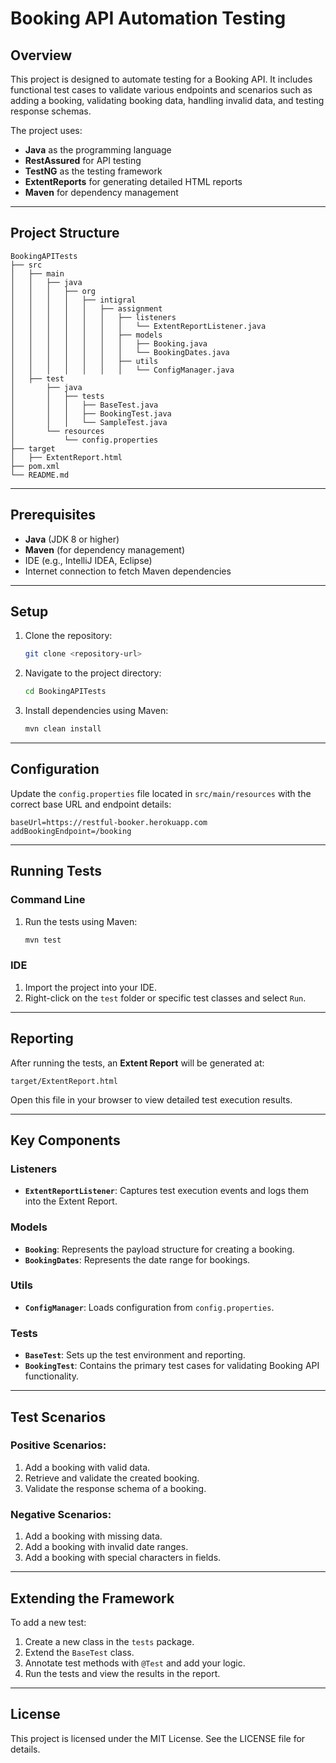 # Booking API Automation Testing

## Overview
This project is designed to automate testing for a Booking API. It includes functional test cases to validate various endpoints and scenarios such as adding a booking, validating booking data, handling invalid data, and testing response schemas.

The project uses:
- **Java** as the programming language
- **RestAssured** for API testing
- **TestNG** as the testing framework
- **ExtentReports** for generating detailed HTML reports
- **Maven** for dependency management

---

## Project Structure
```
BookingAPITests
├── src
│   ├── main
│   │   ├── java
│   │   │   ├── org
│   │   │   │   ├── intigral
│   │   │   │   │   ├── assignment
│   │   │   │   │   │   ├── listeners
│   │   │   │   │   │   │   └── ExtentReportListener.java
│   │   │   │   │   │   ├── models
│   │   │   │   │   │   │   ├── Booking.java
│   │   │   │   │   │   │   └── BookingDates.java
│   │   │   │   │   │   ├── utils
│   │   │   │   │   │   │   └── ConfigManager.java
│   ├── test
│       ├── java
│       │   ├── tests
│       │   │   ├── BaseTest.java
│       │   │   ├── BookingTest.java
│       │   │   └── SampleTest.java
│       └── resources
│           └── config.properties
├── target
│   ├── ExtentReport.html
├── pom.xml
└── README.md
```

---

## Prerequisites
- **Java** (JDK 8 or higher)
- **Maven** (for dependency management)
- IDE (e.g., IntelliJ IDEA, Eclipse)
- Internet connection to fetch Maven dependencies

---

## Setup
1. Clone the repository:
   ```bash
   git clone <repository-url>
   ```
2. Navigate to the project directory:
   ```bash
   cd BookingAPITests
   ```
3. Install dependencies using Maven:
   ```bash
   mvn clean install
   ```

---

## Configuration
Update the `config.properties` file located in `src/main/resources` with the correct base URL and endpoint details:
```properties
baseUrl=https://restful-booker.herokuapp.com
addBookingEndpoint=/booking
```

---

## Running Tests

### Command Line
1. Run the tests using Maven:
   ```bash
   mvn test
   ```

### IDE
1. Import the project into your IDE.
2. Right-click on the `test` folder or specific test classes and select `Run`.

---

## Reporting
After running the tests, an **Extent Report** will be generated at:
```
target/ExtentReport.html
```
Open this file in your browser to view detailed test execution results.

---

## Key Components

### Listeners
- **`ExtentReportListener`**: Captures test execution events and logs them into the Extent Report.

### Models
- **`Booking`**: Represents the payload structure for creating a booking.
- **`BookingDates`**: Represents the date range for bookings.

### Utils
- **`ConfigManager`**: Loads configuration from `config.properties`.

### Tests
- **`BaseTest`**: Sets up the test environment and reporting.
- **`BookingTest`**: Contains the primary test cases for validating Booking API functionality.

---

## Test Scenarios
### Positive Scenarios:
1. Add a booking with valid data.
2. Retrieve and validate the created booking.
3. Validate the response schema of a booking.

### Negative Scenarios:
1. Add a booking with missing data.
2. Add a booking with invalid date ranges.
3. Add a booking with special characters in fields.

---

## Extending the Framework
To add a new test:
1. Create a new class in the `tests` package.
2. Extend the `BaseTest` class.
3. Annotate test methods with `@Test` and add your logic.
4. Run the tests and view the results in the report.

---

## License
This project is licensed under the MIT License. See the LICENSE file for details.

